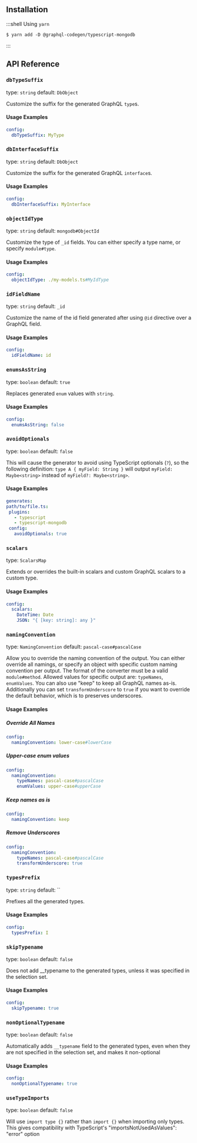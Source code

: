 ## Installation

:::shell Using `yarn`

    $ yarn add -D @graphql-codegen/typescript-mongodb

:::

## API Reference

### `dbTypeSuffix`

type: `string`
default: `DbObject`

Customize the suffix for the generated GraphQL `type`s.

#### Usage Examples

```yml
config:
  dbTypeSuffix: MyType
```

### `dbInterfaceSuffix`

type: `string`
default: `DbObject`

Customize the suffix for the generated GraphQL `interface`s.

#### Usage Examples

```yml
config:
  dbInterfaceSuffix: MyInterface
```

### `objectIdType`

type: `string`
default: `mongodb#ObjectId`

Customize the type of `_id` fields. You can either specify a type name, or specify `module#type`.

#### Usage Examples

```yml
config:
  objectIdType: ./my-models.ts#MyIdType
```

### `idFieldName`

type: `string`
default: `_id`

Customize the name of the id field generated after using `@id` directive over a GraphQL field.

#### Usage Examples

```yml
config:
  idFieldName: id
```

### `enumsAsString`

type: `boolean`
default: `true`

Replaces generated `enum` values with `string`.

#### Usage Examples

```yml
config:
  enumsAsString: false
```

### `avoidOptionals`

type: `boolean`
default: `false`

This will cause the generator to avoid using TypeScript optionals (`?`),
so the following definition: `type A { myField: String }` will output `myField: Maybe<string>`
instead of `myField?: Maybe<string>`.

#### Usage Examples

```yml
generates:
path/to/file.ts:
 plugins:
   - typescript
   - typescript-mongodb
 config:
   avoidOptionals: true
```

### `scalars`

type: `ScalarsMap`

Extends or overrides the built-in scalars and custom GraphQL scalars to a custom type.

#### Usage Examples

```yml
config:
  scalars:
    DateTime: Date
    JSON: "{ [key: string]: any }"
```

### `namingConvention`

type: `NamingConvention`
default: `pascal-case#pascalCase`

Allow you to override the naming convention of the output.
You can either override all namings, or specify an object with specific custom naming convention per output.
The format of the converter must be a valid `module#method`.
Allowed values for specific output are: `typeNames`, `enumValues`.
You can also use "keep" to keep all GraphQL names as-is.
Additionally you can set `transformUnderscore` to `true` if you want to override the default behavior,
which is to preserves underscores.

#### Usage Examples

##### Override All Names
```yml
config:
  namingConvention: lower-case#lowerCase
```

##### Upper-case enum values
```yml
config:
  namingConvention:
    typeNames: pascal-case#pascalCase
    enumValues: upper-case#upperCase
```

##### Keep names as is
```yml
config:
  namingConvention: keep
```

##### Remove Underscores
```yml
config:
  namingConvention:
    typeNames: pascal-case#pascalCase
    transformUnderscore: true
```

### `typesPrefix`

type: `string`
default: ``

Prefixes all the generated types.

#### Usage Examples

```yml
config:
  typesPrefix: I
```

### `skipTypename`

type: `boolean`
default: `false`

Does not add __typename to the generated types, unless it was specified in the selection set.

#### Usage Examples

```yml
config:
  skipTypename: true
```

### `nonOptionalTypename`

type: `boolean`
default: `false`

Automatically adds `__typename` field to the generated types, even when they are not specified
in the selection set, and makes it non-optional

#### Usage Examples

```yml
config:
  nonOptionalTypename: true
```

### `useTypeImports`

type: `boolean`
default: `false`

Will use `import type {}` rather than `import {}` when importing only types. This gives
compatibility with TypeScript's "importsNotUsedAsValues": "error" option
